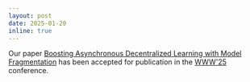 ```yaml
---
layout: post
date: 2025-01-20
inline: true
---
```


Our paper [Boosting Asynchronous Decentralized Learning with Model Fragmentation](https://arxiv.org/abs/2410.12918) has been accepted for publication in the [WWW'25](https://www2025.thewebconf.org) conference.